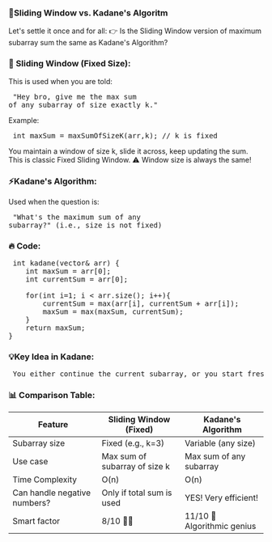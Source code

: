 ### 🥊Sliding Window vs. Kadane's Algoritm
Let's settle it once and for all:
👉 Is the Sliding Window version of maximum subarray sum the same as Kadane's Algorithm?

### 🤹 Sliding Window (Fixed Size):
This is used when you are told:
    <pre> "Hey bro, give me the max sum of any subarray of size exactly k." </pre>
Example:
<pre> int maxSum = maxSumOfSizeK(arr,k); // k is fixed </pre>
You maintain a window of size k, slide it across, keep updating the sum.
This is classic Fixed Sliding Window.
⚠️ Window size is always the same!

### ⚡Kadane's Algorithm:
Used when the question is:
    <pre> "What's the maximum sum of any subarray?"
    (i.e., size is not fixed) </pre>

### 🔥 Code:
<pre> int kadane(vector<int>& arr) {
    int maxSum = arr[0];
    int currentSum = arr[0];

    for(int i=1; i < arr.size(); i++){
        currentSum = max(arr[i], currentSum + arr[i]);
        maxSum = max(maxSum, currentSum);
    }
    return maxSum;
} </pre>

### 💡Key Idea in Kadane:
<pre> You either continue the current subarray, or you start fresh from current element. </pre>

### 📊 Comparison Table:
| Feature | Sliding Window (Fixed) | Kadane's Algorithm |
| ------- | ---------------------- | -------- |
| Subarray size | Fixed (e.g., k=3) | Variable (any size) |
| Use case | Max sum of subarray of size k | Max sum of any subarray |
| Time Complexity | O(n) | O(n) |
| Can handle negative numbers? | Only if total sum is used | YES! Very efficient! |
| Smart factor | 8/10 👨‍🎓 | 11/10 🤯 Algorithmic genius |